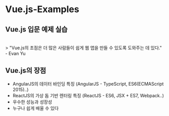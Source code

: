 # Vue.js-Examples
## Vue.js 입문 예제 실습

<br>
> "Vue.js의 초점은 더 많은 사람들이 쉽게 웹 앱을 만들 수 있도록 도와주는 데 있다." - Evan Yu
<br>

## Vue.js의 장점
- AngularJS의 데이터 바인딩 특징 (AngularJS - TypeScript, ES6(ECMAScript 2015)..)
- ReactJS의 가상 돔 기반 렌터링 특징 (ReactJS - ES6, JSX + ES7, Webpack..)
- 우수한 성능과 성장성
- 누구나 쉽게 배울 수 있다
